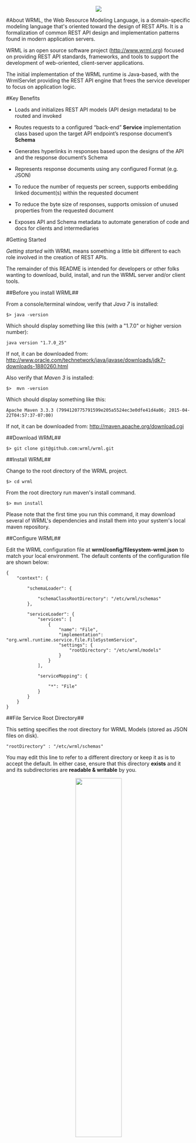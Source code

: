 <p align="center">
  <img src="doc/wrml.png"/>
</p>

#About
WRML, the Web Resource Modeling Language, is a domain-specific modeling language that's oriented toward the design of REST APIs. It is a formalization of common REST API design and implementation patterns found in modern application servers. 

WRML is an open source software project (http://www.wrml.org) focused on providing REST API standards, frameworks, and tools to support the development of web-oriented, client-server applications.

The initial implementation of the WRML runtime is Java-based, with the WrmlServlet providing the REST API engine that frees the service developer to focus on application logic.

#Key Benefits

* Loads and initializes REST API models (API design metadata) to be routed and invoked

* Routes requests to a configured “back-end” **Service** implementation class based upon the target API endpoint’s response document’s **Schema**

* Generates hyperlinks in responses based upon the designs of the API and the response document’s Schema

* Represents response documents using any configured Format (e.g. JSON)

* To reduce the number of requests per screen, supports embedding linked document(s) within the requested document

* To reduce the byte size of responses, supports omission of unused properties from the requested document

* Exposes API and Schema metadata to automate generation of code and docs for clients and intermediaries


#Getting Started

*Getting started* with WRML means something a little bit different to each role involved in the creation of REST APIs.

The remainder of this README is intended for developers or other folks wanting to download, build, install, and run the WRML server and/or client tools.

##Before you install WRML##

From a console/terminal window, verify that *Java 7* is installed:

	$> java -version

Which should display something like this (with a "1.7.0" or higher version number):

	java version "1.7.0_25"

If not, it can be downloaded from: http://www.oracle.com/technetwork/java/javase/downloads/jdk7-downloads-1880260.html

Also verify that *Maven 3* is installed:

	$>  mvn -version

Which should display something like this:

    Apache Maven 3.3.3 (7994120775791599e205a5524ec3e0dfe41d4a06; 2015-04-22T04:57:37-07:00)

If not, it can be downloaded from: http://maven.apache.org/download.cgi

##Download WRML##

	$> git clone git@github.com:wrml/wrml.git

##Install WRML##

Change to the root directory of the WRML project.

	$> cd wrml

From the root directory run maven's install command.
	
	$> mvn install

Please note that the first time you run this command, it may download several of WRML's dependencies and install them into your system's local maven repository.


##Configure WRML##

Edit the WRML configuration file at **wrml/config/filesystem-wrml.json** to match your local environment. The default contents of the configuration file are shown below:
    
	{
	    "context": {
	
	        "schemaLoader": {
	
	            "schemaClassRootDirectory": "/etc/wrml/schemas"
	        },
	
	        "serviceLoader": {
	            "services": [
	                {
	                    "name": "File",
	                    "implementation": "org.wrml.runtime.service.file.FileSystemService",
	                    "settings": {
	                        "rootDirectory": "/etc/wrml/models"
	                    }
	                }
	            ],
	
	            "serviceMapping": {
	
	                "*": "File"
	            }
	        }
	    }
	}

##File Service Root Directory##

This setting specifies the root directory for WRML Models (stored as JSON files on disk).

	"rootDirectory" : "/etc/wrml/schemas"
	
You may edit this line to refer to a different directory or keep it as is to accept the default. In either case, ensure that this directory **exists** and it and its subdirectories are **readable & writable** by you.

<p align="center">
  <img src="doc/README/Permissions-01.png" width="50%"/>
</p>
	

##Schema Loader Schema Directory##

This setting specifies the root directory for WRML Schemas (compiled as Java interfaces).

	"schemaClassRootDirectory" : "/etc/wrml/models"

You may edit this line to refer to a different directory or keep it as is to accept the default. In either case, ensure that this directory **exists** and it and its subdirectories are **readable & writable** by you.

#Werminal - WRML Terminal#

Werminal is a terminal (command line) application for WRML model browsing and editing.

Werminal can be used to create new models of any type such as: Schemas, Teams, Players, Aliens, HomeScreens, Movies; whatever your application calls for.

Werminal also enables you to open, edit, and save data (of any data type).

<p align="center">
  <img src="doc/wormle.png" width="80%"/>
</p>


##Running Werminal##

From the project root directory of the WRML project, change to the *cli* subdirectory.

    $> cd cli
    $> ./werminal

The **werminal** command runs Werminal with the following command: 

    java -DwrmlConfiguration=../config/filesystem-wrml.json -classpath "target/wrml-cli.jar" org.wrml.werminal.Werminal -unix

<p align="center">
  <img src="doc/README/Werminal-001.png" width="90%"/>
</p>

For more information about running Werminal, see <a href="./cli/README.md">the Werminal /cli project README.</a>

For those having problems starting WRML, please confirm that the WRML configuration file is using the correct "slash" leaning direction for the folder/directory paths match the conventions of your OS. In WRML config files, the "/" forward slash should work cross-platform.


##A Quick Tour of Werminal##
This section will walk through a simple example of using Werminal to demonstrate WRML's modeling features. Specifically, in this tour we will:

1. Design a new schema
   a. Create a new schema, named **Demo**
   a. Save our new schema to disk, using the "File" service 
   a. Load our new schema as a java class

2. Create model instances of new schema type
   a. Create a new instance of **Demo**
   b. Save the demo instance to disk
   c. Exit Werminal, then re-launch and re-open the saved demo instance 

For more about the Werminal app, please consult the "[Werminal Masters Handbook](https://github.com/wrml/wrml/blob/master/doc/WRML_WerminalMastersHandbook.pdf)"

###Designing a new Schema###

<p align="center">
  <img src="doc/README/Werminal-002.png" width="90%"/>
</p>

<p align="center">
  <img src="doc/README/Werminal-003.png" width="90%"/>
</p>

<p align="center">
  <img src="doc/README/Werminal-004.png" width="90%"/>
</p>

<p align="center">
  <img src="doc/README/Werminal-005.png" width="90%"/>
</p>

<p align="center">
  <img src="doc/README/Werminal-006.png" width="90%"/>
</p>

<p align="center">
  <img src="doc/README/Werminal-007.png" width="90%"/>
</p>

<p align="center">
  <img src="doc/README/Werminal-008.png" width="90%"/>
</p>

<p align="center">
  <img src="doc/README/Werminal-009.png" width="90%"/>
</p>

<p align="center">
  <img src="doc/README/Werminal-010.png" width="90%"/>
</p>

<p align="center">
  <img src="doc/README/Werminal-011.png" width="90%"/>
</p>

<p align="center">
  <img src="doc/README/Werminal-012.png" width="90%"/>
</p>

<p align="center">
  <img src="doc/README/Werminal-013.png" width="90%"/>
</p>

<p align="center">
  <img src="doc/README/Werminal-014.png" width="90%"/>
</p>

<p align="center">
  <img src="doc/README/Werminal-015.png" width="90%"/>
</p>

<p align="center">
  <img src="doc/README/Werminal-016.png" width="90%"/>
</p>

<p align="center">
  <img src="doc/README/Werminal-024.png" width="90%"/>
</p>


###Creating a Model Instance###

<p align="center">
  <img src="doc/README/Werminal-017.png" width="90%"/>
</p>

<p align="center">
  <img src="doc/README/Werminal-018.png" width="90%"/>
</p>

<p align="center">
  <img src="doc/README/Werminal-019.png" width="90%"/>
</p>

<p align="center">
  <img src="doc/README/Werminal-020.png" width="90%"/>
</p>

<p align="center">
  <img src="doc/README/Werminal-021.png" width="90%"/>
</p>

<p align="center">
  <img src="doc/README/Werminal-022.png" width="90%"/>
</p>

<p align="center">
  <img src="doc/README/Werminal-023.png" width="90%"/>
</p>

<p align="center">
  <img src="doc/README/Werminal-025.png" width="90%"/>
</p>




##wrmldoc##

See the /wrmldoc project.


#License#
WRML is copyright (C) 2012-2015 Mark Masse <mark@wrml.org> (OSS project WRML.org). WRML is licensed under the Apache License, Version 2.0. You may obtain a copy of the License at: http://www.apache.org/licenses/LICENSE-2.0

